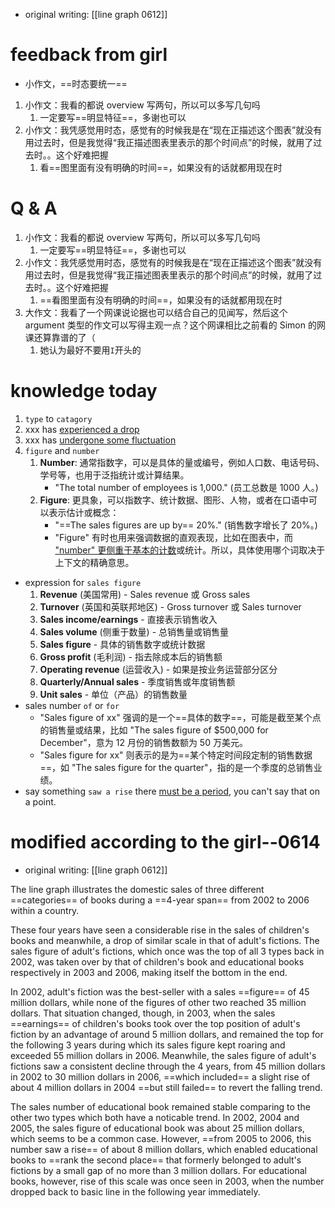 - original writing: [[line graph 0612]]

# feedback from girl

- 小作文，==时态要统一==

1. 小作文：我看的都说 overview 写两句，所以可以多写几句吗
   1. 一定要写==明显特征==，多谢也可以
2. 小作文：我凭感觉用时态，感觉有的时候我是在“现在正描述这个图表”就没有用过去时，但是我觉得“我正描述图表里表示的那个时间点”的时候，就用了过去时。。这个好难把握
   1. 看==图里面有没有明确的时间==，如果没有的话就都用现在时

# Q & A

1. 小作文：我看的都说 overview 写两句，所以可以多写几句吗
   1. 一定要写==明显特征==，多谢也可以
2. 小作文：我凭感觉用时态，感觉有的时候我是在“现在正描述这个图表”就没有用过去时，但是我觉得“我正描述图表里表示的那个时间点”的时候，就用了过去时。。这个好难把握
   1. ==看图里面有没有明确的时间==，如果没有的话就都用现在时
3. 大作文：我看了一个网课说论据也可以结合自己的见闻写，然后这个 argument 类型的作文可以写得主观一点？这个网课相比之前看的 Simon 的网课还算靠谱的了（
   1. 她认为最好不要用`I`开头的

# knowledge today

1. `type` to `catagory`
2. xxx has <u>experienced a drop</u>
3. xxx has <u>undergone some fluctuation</u>
4. `figure` and `number`
   1. **Number**: 通常指数字，可以是具体的量或编号，例如人口数、电话号码、学号等，也用于泛指统计或计算结果。
      - "The total number of employees is 1,000." (员工总数是 1000 人。)
   1. **Figure**: 更具象，可以指数字、统计数据、图形、人物，或者在口语中可以表示估计或概念：
      - "==The sales figures are up by== 20%." (销售数字增长了 20%。)
      - "Figure" 有时也用来强调数据的直观表现，比如在图表中，而 <u>"number" 更侧重于基本的计数</u>或统计。所以，具体使用哪个词取决于上下文的精确意思。

- expression for `sales figure`
  1.  **Revenue** (美国常用) - Sales revenue 或 Gross sales
  2.  **Turnover** (英国和英联邦地区) - Gross turnover 或 Sales turnover
  3.  **Sales income/earnings** - 直接表示销售收入
  4.  **Sales volume** (侧重于数量) - 总销售量或销售量
  5.  **Sales figure** - 具体的销售数字或统计数据
  6.  **Gross profit** (毛利润) - 指去除成本后的销售额
  7.  **Operating revenue** (运营收入) - 如果是按业务运营部分区分
  8.  **Quarterly/Annual sales** - 季度销售或年度销售额
  9.  **Unit sales** - 单位（产品）的销售数量
- sales number `of` or `for`
  - "Sales figure of xx" 强调的是一个==具体的数字==，可能是截至某个点的销售量或结果，比如 "The sales figure of $500,000 for December"，意为 12 月份的销售数额为 50 万美元。
  - "Sales figure for xx" 则表示的是为==某个特定时间段定制的销售数据==，如 "The sales figure for the quarter"，指的是一个季度的总销售业绩。
- say something `saw a rise` there <u>must be a period</u>, you can't say that on a point.

# modified according to the girl--0614

- original writing: [[line graph 0612]]

The line graph illustrates the domestic sales of three different ==categories== of books during a ==4-year span== from 2002 to 2006 within a country.

These four years have seen a considerable rise in the sales of children's books and meanwhile, a drop of similar scale in that of adult's fictions. The sales figure of adult's fictions, which once was the top of all 3 types back in 2002, was taken over by that of children's book and educational books respectively in 2003 and 2006, making itself the bottom in the end.

In 2002, adult's fiction was the best-seller with a sales ==figure== of 45 million dollars, while none of the figures of other two reached 35 million dollars. That situation changed, though, in 2003, when the sales ==earnings== of children's books took over the top position of adult's fiction by an advantage of around 5 million dollars, and remained the top for the following 3 years during which its sales figure kept roaring and exceeded 55 million dollars in 2006. Meanwhile, the sales figure of adult's fictions saw a consistent decline through the 4 years, from 45 million dollars in 2002 to 30 million dollars in 2006, ==which included== a slight rise of about 4 million dollars in 2004 ==but still failed== to revert the falling trend.

The sales number of educational book remained stable comparing to the other two types which both have a noticable trend. In 2002, 2004 and 2005, the sales figure of educational book was about 25 million dollars, which seems to be a common case. However, ==from 2005 to 2006, this number saw a rise== of about 8 million dollars, which enabled educational books to ==rank the second place== that formerly belonged to adult's fictions by a small gap of no more than 3 million dollars. For educational books, however, rise of this scale was once seen in 2003, when the number dropped back to basic line in the following year immediately.
